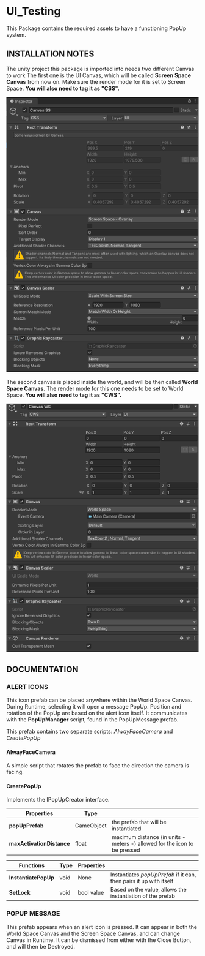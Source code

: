 # UI_Testing
 This Package contains the required assets to have a functioning PopUp system. 
## INSTALLATION NOTES
The unity project this package is imported into needs two different Canvas to work
The first one is the UI Canvas, which will  be called **Screen Space Canvas** from now on. Make sure the render mode for it is set to Screen Space. **You will also need to tag it as "CSS".**

![alt text](https://github.com/PoliMatteo/UI_Testing/blob/main/screenshots/Canvas%20SS.png)

The second canvas is placed inside the world, and will be then called **World Space Canvas**. The render mode for this one needs to be set to World Space. **You will also need to tag it as "CWS".**

![alt text](https://github.com/PoliMatteo/UI_Testing/blob/main/screenshots/Canvas%20WS.png)

## DOCUMENTATION

### ALERT ICONS
This icon prefab can be placed anywhere within the World Space Canvas. During Runtime, selecting it will open a message PopUp. Position and rotation of the PopUp are based on the alert icon itself. It communicates with the **PopUpManager** script, found in the PopUpMessage prefab.

This prefab contains two separate scripts: *AlwayFaceCamera* and *CreatePopUp*

#### AlwayFaceCamera
A simple script that rotates the prefab to face the direction the camera is facing.

#### CreatePopUp
Implements the IPopUpCreator interface.

|   Properties   |   Type   |         |
|   ----------   |   ----   |   ---   |
|   **popUpPrefab**   |   GameObject   |   the prefab that will be instantiated   |
|   **maxActivationDistance**   | float   |   maximum distance (in units - meters -) allowed for the icon to be pressed   |

|   Functions   |   Type   |   Properties   |         |
|   ---------   |   ----   |   ----------   |   ---   |
|   **InstantiatePopUp**   |   void   |   None   |   Instantiates *popUpPrefab* if it can, then pairs it up with itself   |
|   **SetLock**   |   void   |   bool value   |   Based on the value, allows the instantiation of the prefab   |

### POPUP MESSAGE
This prefab appears when an alert icon is pressed. It can appear in both the World Space Canvas and the Screen Space Canvas, and can change Canvas in Runtime. It can be dismissed from either with the Close Button, and will then be Destroyed.



